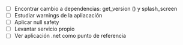 - [ ] Encontrar cambio a dependencias: get_version () y splash_screen
- [ ] Estudiar warnings de la apliacación
- [ ] Aplicar null safety
- [ ] Levantar servicio propio
- [ ] Ver aplicación .net como punto de referencia
